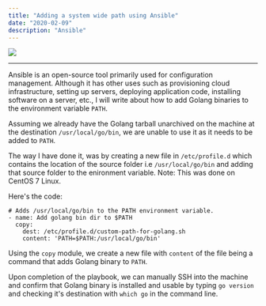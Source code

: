```yaml
---
title: "Adding a system wide path using Ansible"
date: "2020-02-09"
description: "Ansible"
---
```


![][path]

---

Ansible is an open-source tool primarily used for configuration management.
Although it has other uses such as provisioning cloud infrastructure, setting up servers,
deploying application code, installing software on a server, etc., I will write about how
to add Golang binaries to the environment variable `PATH`.

Assuming we already have the Golang tarball unarchived on the machine at the destination `/usr/local/go/bin`,
we are unable to use it as it needs to be added to `PATH`. 

The way I have done it, was by creating a new file in `/etc/profile.d`
which contains the location of the source folder i.e `/usr/local/go/bin`
and adding that source folder to the enironment variable.
Note: This was done on CentOS 7 Linux.

Here's the code:

```
# Adds /usr/local/go/bin to the PATH environment variable.
- name: Add golang bin dir to $PATH
  copy:
    dest: /etc/profile.d/custom-path-for-golang.sh
    content: 'PATH=$PATH:/usr/local/go/bin'
```

Using the `copy` module, we create a new file with `content` of the file being a
command that adds Golang binary to `PATH`.

Upon completion of the playbook, we can manually SSH into the machine and confirm that
Golang binary is installed and usable by typing `go version` and checking it's
destination with `which go` in the command line.


[path]: https://images.unsplash.com/photo-1464788061904-b026adb5422b?ixlib=rb-1.2.1&ixid=eyJhcHBfaWQiOjEyMDd9&auto=format&fit=crop&w=1650&q=80